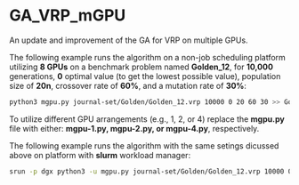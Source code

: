 # GA_VRP_mGPU
An update and improvement of the GA for VRP on multiple GPUs.

The following example runs the algorithm on a non-job scheduling platform utilizing **8 GPUs** on a benchmark problem named **Golden_12**, for **10,000** generations, **0** optimal value (to get the lowest possible value), population size of **20n**, crossover rate of **60%**, and a mutation rate of **30%**:

```bash
python3 mgpu.py journal-set/Golden/Golden_12.vrp 10000 0 20 60 30 >> Golden12.out &
```

To utilize different GPU arrangements (e.g., 1, 2, or 4) replace the **mgpu.py** file with either: **mgpu-1.py, mgpu-2.py, or mgpu-4.py**, respectively.

The following example runs the algorithm with the same setings dicussed above on platform with **slurm** workload manager:

```bash
srun -p dgx python3 -u mgpu.py journal-set/Golden/Golden_12.vrp 10000 0 20 60 30 >> Golden12.out &
```
